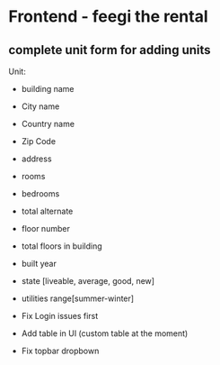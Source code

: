 # Frontend - feegi the rental
## complete unit form for adding units

Unit:
- building name
- City name
- Country name
- Zip Code
- address
- rooms
- bedrooms
- total alternate
- floor number
- total floors in building
- built year
- state [liveable, average, good, new]
- utilities range[summer-winter]

- Fix Login issues first
- Add table in UI (custom table at the moment)
- Fix topbar dropbown